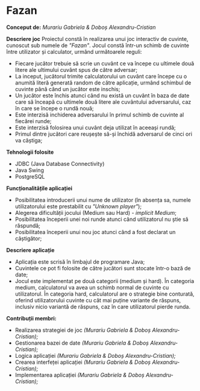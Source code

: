 # Fazan

<b>Conceput de:</b> <i> Murariu Gabriela & Doboș Alexandru-Cristian </i>

<b>Descriere joc</b>
Proiectul constă în realizarea unui joc interactiv de cuvinte, cunoscut sub numele de <i>"Fazan"</i>. Jocul constă într-un schimb de cuvinte între utilizator și calculator, urmând următoarele reguli:
- Fiecare jucător trebuie să scrie un cuvânt ce va începe cu ultimele două litere ale ultimului cuvânt spus de câtre adversar;
- La inceput, jucătorul trimite calculatorului un cuvânt care începe cu o anumită literă generată random de către aplicație, urmând schimbul de cuvinte până când un jucător este inschis;
- Un jucător este închis atunci când nu există un cuvânt în baza de date care să înceapă cu ultimele două litere ale cuvântului adversarului, caz în care se începe o rundă nouă;
- Este interzisă inchiderea adversarului în primul schimb de cuvinte al fiecărei runde;
- Este interzisă folosirea unui cuvânt deja utilizat în aceeași rundă;
- Primul dintre jucători care reușește să-și închidă adversarul de cinci ori va câștiga;

<b>Tehnologii folosite</b>
- JDBC (Java Database Connectivity)
- Java Swing
- PostgreSQL

<b>Funcționalitățile aplicației</b>
- Posibilitatea introducerii unui nume de utilizator (în absența sa, numele utilizatorului este prestabilit cu <i>"Unknown player"</i>);
- Alegerea dificultății jocului (Medium sau Hard) - <i>implicit Medium</i>;
- Posibilitatea începerii unei noi runde atunci când utilizatorul nu știe să răspundă;
- Posibilitatea începerii unui nou joc atunci când a fost declarat un câștigător;

<b>Descriere aplicație</b>
- Aplicația este scrisă în limbajul de programare Java;
- Cuvintele ce pot fi folosite de către jucători sunt stocate într-o bază de date;
- Jocul este implementat pe două categorii (medium și hard). În categoria medium, calculatorul va avea un schimb normal de cuvinte cu utilizatorul. În categoria hard, calculatorul are o strategie bine conturată, oferind utilizatorului cuvinte cu cât mai puține variante de răspuns, inclusiv nicio variantă de răspuns, caz în care utilizatorul pierde runda.


<b>Contribuții membri:</b>
- Realizarea strategiei de joc <i>(Murariu Gabriela & Doboș Alexandru-Cristian);</i>
- Gestionarea bazei de date <i>(Murariu Gabriela & Doboș Alexandru-Cristian);</i>
- Logica aplicației <i>(Murariu Gabriela & Doboș Alexandru-Cristian);</i>
- Crearea interfeței aplicației <i>(Murariu Gabriela & Doboș Alexandru-Cristian);</i>
- Implementarea aplicației <i>(Murariu Gabriela & Doboș Alexandru-Cristian);</i>

